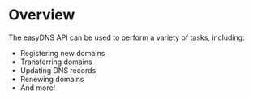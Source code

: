 # Overview

The easyDNS API can be used to perform a variety of tasks, including:

- Registering new domains
- Transferring domains
- Updating DNS records
- Renewing domains
- And more!
